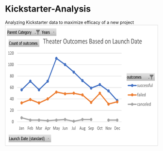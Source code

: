 # Kickstarter-Analysis
Analyzing Kickstarter data to maximize efficacy of a new project
<img src="https://github.com/chrisagarcia/Kickstarter-Analysis/blob/main/Theater_Outcomes_vs_Launch.png" width="800" height="400" />
